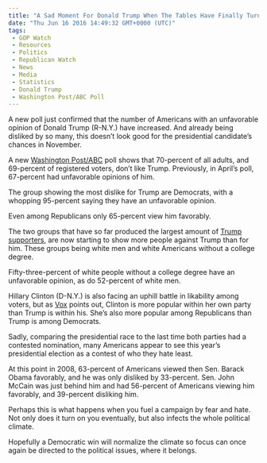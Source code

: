 ```yaml
---
title: "A Sad Moment For Donald Trump When The Tables Have Finally Turned (VIDEO)"
date: "Thu Jun 16 2016 14:49:32 GMT+0000 (UTC)"
tags: 
 - GOP Watch
 - Resources
 - Politics
 - Republican Watch
 - News
 - Media
 - Statistics
 - Donald Trump
 - Washington Post/ABC Poll
---
```

<p><!--OffDef--></p><p><!--Ads1--></p><p>A new poll just confirmed that the number of Americans with an unfavorable opinion of Donald Trump (R-N.Y.) have increased. And already being disliked by so many, this doesn&#x2019;t look good for the presidential candidate&#x2019;s chances in November.</p><p>A new&#xA0;<a href="http://apps.washingtonpost.com/g/page/politics/washington-post-abc-news-poll-favorable-ratings-of-clinton-and-trump-june-8-12-2016/2050/" onclick="__gaTracker(&apos;send&apos;, &apos;event&apos;, &apos;outbound-article&apos;, &apos;http://apps.washingtonpost.com/g/page/politics/washington-post-abc-news-poll-favorable-ratings-of-clinton-and-trump-june-8-12-2016/2050/&apos;, &apos;Washington Post/ABC&apos;);">Washington Post/ABC</a>&#xA0;poll shows that 70-percent of all adults, and 69-percent of registered voters, don&#x2019;t like Trump. Previously, in April&#x2019;s poll, 67-percent had unfavorable opinions of him.</p><p>The group showing the most dislike for Trump are Democrats, with a whopping 95-percent saying they have an unfavorable opinion.</p><p>Even among Republicans only 65-percent view him favorably.</p><p>The two groups that have so far produced the largest amount of <a href="http://www.liberalamerica.org/2016/03/14/the-geography-of-trumpism-where-do-they-come-from/">Trump supporters</a>, are now starting to show more people against Trump than for him. These groups being&#xA0;white men and white Americans without a college degree.</p><p>Fifty-three-percent of white people without a college degree have an unfavorable opinion, as do 52-percent of white men.</p><p>Hillary Clinton (D-N.Y.) is also facing an uphill battle in likability among voters, but as <a href="http://www.vox.com/2016/6/15/11943582/trump-polling-unfavorable" onclick="__gaTracker(&apos;send&apos;, &apos;event&apos;, &apos;outbound-article&apos;, &apos;http://www.vox.com/2016/6/15/11943582/trump-polling-unfavorable&apos;, &apos;Vox&apos;);">Vox</a> points out, Clinton is more popular within her own party than Trump is within his. She&#x2019;s also more popular among Republicans than Trump is among Democrats.</p><p>Sadly, comparing the presidential race to the last time both parties had a contested nomination, many Americans appear to see this year&#x2019;s presidential election as a contest of who they hate least.</p><p><!--Ads2--></p><p>At this point in 2008, 63-percent of Americans viewed then Sen. Barack Obama favorably, and he was only disliked by 33-percent. Sen. John McCain was just behind him and had 56-percent of Americans viewing him favorably, and 39-percent disliking him.</p><p>Perhaps this is what happens when you fuel a campaign by fear and hate. Not only does it turn on you eventually, but also infects the whole political climate.</p><p>Hopefully a Democratic win will normalize the climate so focus can once again be directed to the political issues, where it belongs.</p>